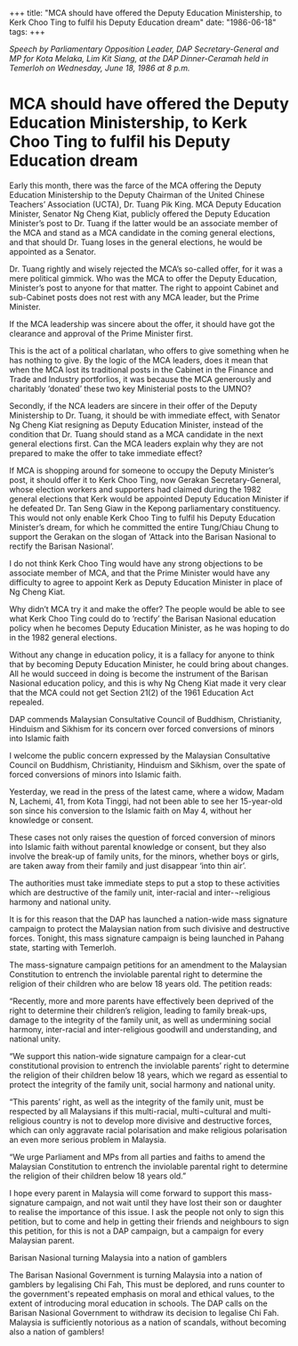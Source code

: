 +++ 
title: "MCA should have offered the Deputy Education Ministership, to Kerk Choo Ting to fulfil his Deputy Education dream"
date: "1986-06-18"
tags:
+++

_Speech by Parliamentary Opposition Leader, DAP Secretary-General and MP for Kota Melaka, Lim Kit Siang, at the DAP Dinner-Ceramah held in Temerloh on Wednesday, June 18, 1986 at 8 p.m._

# MCA should have offered the Deputy Education Ministership, to Kerk Choo Ting to fulfil his Deputy Education dream

Early this month, there was the farce of the MCA offering the Deputy Education Ministership to the Deputy Chairman of the United Chinese Teachers’ Association (UCTA), Dr. Tuang Pik King. MCA Deputy Education Minister, Senator Ng Cheng Kiat, publicly offered the Deputy Education Minister’s post to Dr. Tuang if the latter would be an associate member of the MCA and stand as a MCA candidate in the coming general elections,	and that should Dr. Tuang loses in the general elections, he would be appointed as a Senator.</u>

Dr. Tuang rightly and wisely rejected the MCA’s so-called offer, for it was a mere political gimmick. Who was the MCA to offer the Deputy Education, Minister’s post to anyone for that matter. The right to appoint Cabinet and sub-Cabinet posts does not rest with any MCA leader, but the Prime Minister.

If the MCA leadership was sincere about the offer, it should have got the clearance and approval of the Prime Minister first.

This is the act of a political charlatan, who offers to give something when he has nothing to give. By the logic of the MCA leaders, does it mean that when the MCA lost its traditional posts in the Cabinet in the Finance and Trade and Industry portforlios, it was because the MCA generously and charitably ‘donated’  these two key Ministerial posts to the UMNO?

Secondly, if the NCA leaders are sincere in their offer of the Deputy Ministership to Dr. Tuang, it should be with immediate effect, with Senator Ng Cheng Kiat resigning as Deputy Education Minister, instead of the condition that Dr. Tuang should stand as a MCA candidate in the next general elections first. Can the MCA leaders explain why they are not prepared to make the offer to take immediate effect?

If MCA is shopping around for someone to occupy the Deputy Minister’s post, it should offer it to Kerk Choo Ting, now Gerakan Secretary-General, whose election workers and supporters had claimed during the 1982 general elections that Kerk would be appointed Deputy Education Minister if he	defeated Dr. Tan Seng Giaw in the Kepong parliamentary constituency. This would not only enable Kerk Choo Ting to fulfil his Deputy Education Minister’s dream, for which he committed the entire Tung/Chiau Chung to support the Gerakan on the slogan of ‘Attack into the Barisan Nasional to rectify the Barisan Nasional’.

I do not think Kerk Choo Ting would have any strong objections to be associate member of MCA, and that the Prime Minister would have any difficulty to agree to appoint Kerk as Deputy Education Minister in place of Ng Cheng Kiat.

Why didn’t MCA try it and make the offer? The people would be able to see what Kerk Choo Ting could do to ‘rectify’ the Barisan Nasional education policy when he becomes Deputy Education Minister, as he was hoping to do in the 1982 general elections.

Without any change in education policy, it is a fallacy for anyone to think that by becoming Deputy Education Minister, he could bring about changes. All he would succeed in doing is become the instrument of the Barisan Nasional education policy, and this is why Ng Cheng Kiat made it very clear that the MCA could not get Section 21(2) of the 1961 Education Act repealed.

DAP commends Malaysian Consultative Council of Buddhism, Christianity, Hinduism and Sikhism for its concern over forced conversions of minors into Islamic faith

I welcome the public concern expressed by the Malaysian Consultative Council on Buddhism, Christianity, Hinduism and Sikhism, over the spate of forced conversions of minors into Islamic faith.

Yesterday, we read in the press of the latest came, where a widow, Madam N, Lachemi, 41, from Kota Tinggi, had not been able to see her 15-year-old son since his conversion to the Islamic faith on May 4, without her knowledge or consent.

These cases not only raises the question of forced conversion of minors into Islamic faith without parental
knowledge or consent, but they also involve the break-up of family units, for the minors, whether boys or girls, are taken away from their family and just disappear ‘into thin air’.

The authorities must take immediate steps to put a stop to these activities which are destructive of the family unit, inter-racial and inter-¬religious harmony and national unity.

It is for this reason that the DAP has launched a nation-wide mass signature campaign to protect the Malaysian nation from such divisive and destructive forces. Tonight, this mass signature campaign is being launched in Pahang state, starting with Temerloh.

The mass-signature campaign petitions for an amendment to the Malaysian Constitution to entrench the inviolable parental right to determine the religion of their children who are below 18 years old. The petition reads:

“Recently, more and more parents have effectively been deprived of the right to determine their children’s religion, leading to family break-ups, damage to the integrity of the family unit, as well as undermining social harmony, inter-racial and inter-religious goodwill and understanding, and national unity.

“We support this nation-wide signature campaign for a clear-cut constitutional provision to entrench the inviolable parents’ right to determine the religion of their children below 18 years, which we regard as essential to protect the integrity of the family unit, social harmony and national unity.

“This parents’ right, as well as the integrity of the family unit, must be respected by all Malaysians if this multi-racial, multi¬cultural and multi-religious country is not to develop more divisive and destructive forces, which can only aggravate racial polarisation and make religious polarisation an even more serious problem in Malaysia.

“We urge Parliament and MPs from all parties and faiths to amend the Malaysian Constitution to entrench the inviolable parental right to determine	the religion of their children below 18 years old.”

I hope every parent in Malaysia will come forward to support this mass-signature campaign, and not wait until they have lost their son or daughter to realise the importance of this issue. I ask the people not only to sign this petition, but to come and help in getting their friends and neighbours to sign this petition, for this is not a DAP campaign, but a campaign for every Malaysian parent.

Barisan Nasional turning Malaysia into a nation of gamblers

The Barisan Nasional Government is turning Malaysia into a nation of gamblers by legalising Chi Fah, This must be deplored, and runs counter to the government's repeated emphasis on moral and ethical values, to the extent of introducing moral education in schools. The DAP calls on the Barisan Nasional Government to withdraw its decision to legalise Chi Fah. Malaysia is sufficiently notorious as a nation of scandals, without becoming also a nation of gamblers!
 
